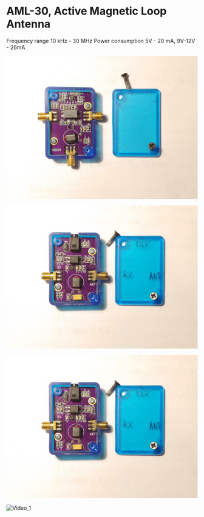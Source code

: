 # AML-30, Active Magnetic Loop Antenna
Frequency range 10 kHz - 30 MHz
Power consumption 5V - 20 mA, 9V-12V - 26mA

![Foto_1](https://github.com/Dfinitski/AML-30/blob/master/AML30_Antenne.jpg)

![Foto_2](https://github.com/Dfinitski/AML-30/blob/master/AML30_Injector.jpg)

![Foto_3](https://github.com/Dfinitski/AML-30/blob/master/AML30_Injector.jpg)

![Video_1](https://www.youtube.com/watch?v=paRoJstyToo)
